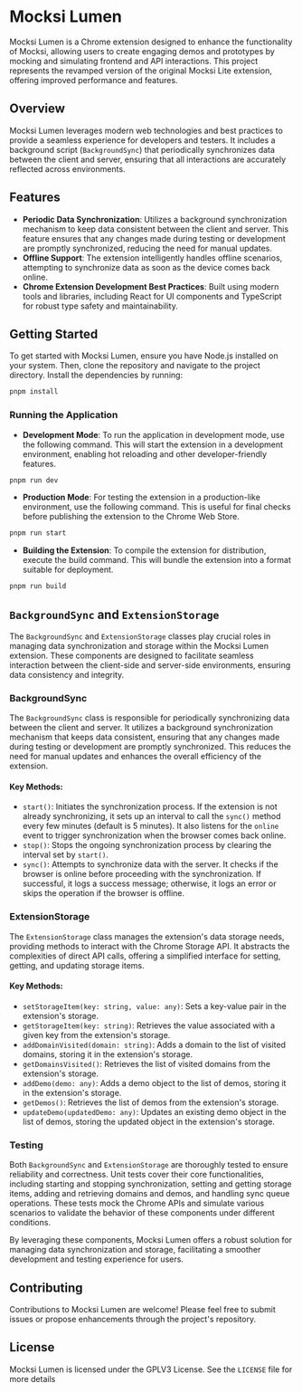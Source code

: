 # Mocksi Lumen

Mocksi Lumen is a Chrome extension designed to enhance the functionality of Mocksi, allowing users to create engaging demos and prototypes by mocking and simulating frontend and API interactions. This project represents the revamped version of the original Mocksi Lite extension, offering improved performance and features.

## Overview

Mocksi Lumen leverages modern web technologies and best practices to provide a seamless experience for developers and testers. It includes a background script (`BackgroundSync`) that periodically synchronizes data between the client and server, ensuring that all interactions are accurately reflected across environments.

## Features

- **Periodic Data Synchronization**: Utilizes a background synchronization mechanism to keep data consistent between the client and server. This feature ensures that any changes made during testing or development are promptly synchronized, reducing the need for manual updates.
- **Offline Support**: The extension intelligently handles offline scenarios, attempting to synchronize data as soon as the device comes back online.
- **Chrome Extension Development Best Practices**: Built using modern tools and libraries, including React for UI components and TypeScript for robust type safety and maintainability.

## Getting Started

To get started with Mocksi Lumen, ensure you have Node.js installed on your system. Then, clone the repository and navigate to the project directory. Install the dependencies by running:

```bash
pnpm install
```

### Running the Application

- **Development Mode**: To run the application in development mode, use the following command. This will start the extension in a development environment, enabling hot reloading and other developer-friendly features.

```bash
pnpm run dev
```

- **Production Mode**: For testing the extension in a production-like environment, use the following command. This is useful for final checks before publishing the extension to the Chrome Web Store.

```bash
pnpm run start
```

- **Building the Extension**: To compile the extension for distribution, execute the build command. This will bundle the extension into a format suitable for deployment.

```bash
pnpm run build
```

## `BackgroundSync` and `ExtensionStorage`

The `BackgroundSync` and `ExtensionStorage` classes play crucial roles in managing data synchronization and storage within the Mocksi Lumen extension. These components are designed to facilitate seamless interaction between the client-side and server-side environments, ensuring data consistency and integrity.

### BackgroundSync

The `BackgroundSync` class is responsible for periodically synchronizing data between the client and server. It utilizes a background synchronization mechanism that keeps data consistent, ensuring that any changes made during testing or development are promptly synchronized. This reduces the need for manual updates and enhances the overall efficiency of the extension.

#### Key Methods:

- `start()`: Initiates the synchronization process. If the extension is not already synchronizing, it sets up an interval to call the `sync()` method every few minutes (default is 5 minutes). It also listens for the `online` event to trigger synchronization when the browser comes back online.
- `stop()`: Stops the ongoing synchronization process by clearing the interval set by `start()`.
- `sync()`: Attempts to synchronize data with the server. It checks if the browser is online before proceeding with the synchronization. If successful, it logs a success message; otherwise, it logs an error or skips the operation if the browser is offline.

### ExtensionStorage

The `ExtensionStorage` class manages the extension's data storage needs, providing methods to interact with the Chrome Storage API. It abstracts the complexities of direct API calls, offering a simplified interface for setting, getting, and updating storage items.

#### Key Methods:

- `setStorageItem(key: string, value: any)`: Sets a key-value pair in the extension's storage.
- `getStorageItem(key: string)`: Retrieves the value associated with a given key from the extension's storage.
- `addDomainVisited(domain: string)`: Adds a domain to the list of visited domains, storing it in the extension's storage.
- `getDomainsVisited()`: Retrieves the list of visited domains from the extension's storage.
- `addDemo(demo: any)`: Adds a demo object to the list of demos, storing it in the extension's storage.
- `getDemos()`: Retrieves the list of demos from the extension's storage.
- `updateDemo(updatedDemo: any)`: Updates an existing demo object in the list of demos, storing the updated object in the extension's storage.

### Testing

Both `BackgroundSync` and `ExtensionStorage` are thoroughly tested to ensure reliability and correctness. Unit tests cover their core functionalities, including starting and stopping synchronization, setting and getting storage items, adding and retrieving domains and demos, and handling sync queue operations. These tests mock the Chrome APIs and simulate various scenarios to validate the behavior of these components under different conditions.

By leveraging these components, Mocksi Lumen offers a robust solution for managing data synchronization and storage, facilitating a smoother development and testing experience for users.
## Contributing

Contributions to Mocksi Lumen are welcome! Please feel free to submit issues or propose enhancements through the project's repository.

## License

Mocksi Lumen is licensed under the GPLV3 License. See the `LICENSE` file for more details
